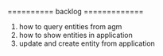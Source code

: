 ========== backlog =============
1. how to query entities from agm
2. how to show entities in application
3. update and create entity from application
